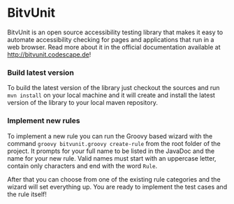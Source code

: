 BitvUnit
========

BitvUnit is an open source accessibility testing library that makes it easy to automate accessibility checking for pages and applications that run in a web browser. Read more about it in the official documentation available at http://bitvunit.codescape.de!

### Build latest version

To build the latest version of the library just checkout the sources and run `mvn install` on your local machine and it will create and install the latest version of the library to your local maven repository.

### Implement new rules

To implement a new rule you can run the Groovy based wizard with the command `groovy bitvunit.groovy create-rule` from the root folder of the project. It prompts for your full name to be listed in the JavaDoc and the name for your new rule. Valid names must start with an uppercase letter, contain only characters and end with the word `Rule`.

After that you can choose from one of the existing rule categories and the wizard will set everything up. You are ready to implement the test cases and the rule itself!
